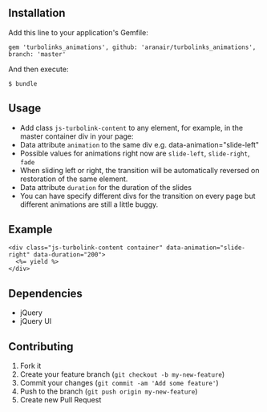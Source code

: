 ## Installation

Add this line to your application's Gemfile:

    gem 'turbolinks_animations', github: 'aranair/turbolinks_animations', branch: 'master'

And then execute:

    $ bundle

## Usage

- Add class `js-turbolink-content` to any element, for example, in the master container 
div in your page: 
- Data attribute `animation` to the same div e.g. data-animation="slide-left"
- Possible values for animations right now are `slide-left`, `slide-right`, `fade`
- When sliding left or right, the transition will be automatically reversed on restoration of the same element.
- Data attribute `duration` for the duration of the slides
- You can have specify different divs for the transition on every page but different animations are still a little buggy.

## Example
```erb
<div class="js-turbolink-content container" data-animation="slide-right" data-duration="200">
  <%= yield %>
</div>
```

## Dependencies
- jQuery
- jQuery UI

## Contributing

1. Fork it
2. Create your feature branch (`git checkout -b my-new-feature`)
3. Commit your changes (`git commit -am 'Add some feature'`)
4. Push to the branch (`git push origin my-new-feature`)
5. Create new Pull Request
